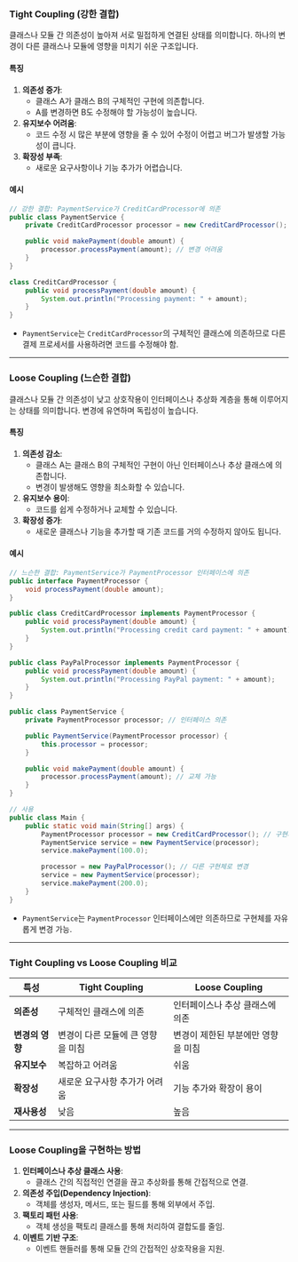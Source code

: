 ### **Tight Coupling (강한 결합)**

클래스나 모듈 간 의존성이 높아져 서로 밀접하게 연결된 상태를 의미합니다. 하나의 변경이 다른 클래스나 모듈에 영향을 미치기 쉬운 구조입니다.

#### **특징**

1. **의존성 증가**:
    - 클래스 A가 클래스 B의 구체적인 구현에 의존합니다.
    - A를 변경하면 B도 수정해야 할 가능성이 높습니다.
2. **유지보수 어려움**:
    - 코드 수정 시 많은 부분에 영향을 줄 수 있어 수정이 어렵고 버그가 발생할 가능성이 큽니다.
3. **확장성 부족**:
    - 새로운 요구사항이나 기능 추가가 어렵습니다.

#### **예시**
```java
// 강한 결합: PaymentService가 CreditCardProcessor에 의존
public class PaymentService {
    private CreditCardProcessor processor = new CreditCardProcessor(); // 특정 클래스 직접 의존

    public void makePayment(double amount) {
        processor.processPayment(amount); // 변경 어려움
    }
}

class CreditCardProcessor {
    public void processPayment(double amount) {
        System.out.println("Processing payment: " + amount);
    }
}

```

- `PaymentService`는 `CreditCardProcessor`의 구체적인 클래스에 의존하므로 다른 결제 프로세서를 사용하려면 코드를 수정해야 함.

---

### **Loose Coupling (느슨한 결합)**

클래스나 모듈 간 의존성이 낮고 상호작용이 인터페이스나 추상화 계층을 통해 이루어지는 상태를 의미합니다. 변경에 유연하며 독립성이 높습니다.

#### **특징**

1. **의존성 감소**:
    - 클래스 A는 클래스 B의 구체적인 구현이 아닌 인터페이스나 추상 클래스에 의존합니다.
    - 변경이 발생해도 영향을 최소화할 수 있습니다.
2. **유지보수 용이**:
    - 코드를 쉽게 수정하거나 교체할 수 있습니다.
3. **확장성 증가**:
    - 새로운 클래스나 기능을 추가할 때 기존 코드를 거의 수정하지 않아도 됩니다.

#### **예시**
```java
// 느슨한 결합: PaymentService가 PaymentProcessor 인터페이스에 의존
public interface PaymentProcessor {
    void processPayment(double amount);
}

public class CreditCardProcessor implements PaymentProcessor {
    public void processPayment(double amount) {
        System.out.println("Processing credit card payment: " + amount);
    }
}

public class PayPalProcessor implements PaymentProcessor {
    public void processPayment(double amount) {
        System.out.println("Processing PayPal payment: " + amount);
    }
}

public class PaymentService {
    private PaymentProcessor processor; // 인터페이스 의존

    public PaymentService(PaymentProcessor processor) {
        this.processor = processor;
    }

    public void makePayment(double amount) {
        processor.processPayment(amount); // 교체 가능
    }
}

// 사용
public class Main {
    public static void main(String[] args) {
        PaymentProcessor processor = new CreditCardProcessor(); // 구현체 교체 가능
        PaymentService service = new PaymentService(processor);
        service.makePayment(100.0);

        processor = new PayPalProcessor(); // 다른 구현체로 변경
        service = new PaymentService(processor);
        service.makePayment(200.0);
    }
}

```
- `PaymentService`는 `PaymentProcessor` 인터페이스에만 의존하므로 구현체를 자유롭게 변경 가능.

---

### **Tight Coupling vs Loose Coupling 비교**

|**특성**|**Tight Coupling**|**Loose Coupling**|
|---|---|---|
|**의존성**|구체적인 클래스에 의존|인터페이스나 추상 클래스에 의존|
|**변경의 영향**|변경이 다른 모듈에 큰 영향을 미침|변경이 제한된 부분에만 영향을 미침|
|**유지보수**|복잡하고 어려움|쉬움|
|**확장성**|새로운 요구사항 추가가 어려움|기능 추가와 확장이 용이|
|**재사용성**|낮음|높음|

---

### **Loose Coupling을 구현하는 방법**

1. **인터페이스나 추상 클래스 사용**:
    - 클래스 간의 직접적인 연결을 끊고 추상화를 통해 간접적으로 연결.
2. **의존성 주입(Dependency Injection)**:
    - 객체를 생성자, 메서드, 또는 필드를 통해 외부에서 주입.
3. **팩토리 패턴 사용**:
    - 객체 생성을 팩토리 클래스를 통해 처리하여 결합도를 줄임.
4. **이벤트 기반 구조**:
    - 이벤트 핸들러를 통해 모듈 간의 간접적인 상호작용을 지원.
